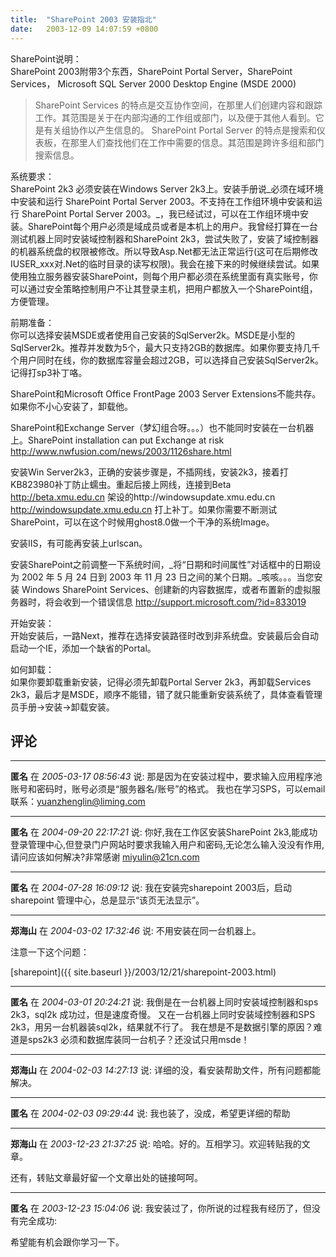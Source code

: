 ```yaml
---
title:  "SharePoint 2003 安装指北"
date:   2003-12-09 14:07:59 +0800
---
```


SharePoint说明：  
SharePoint 2003附带3个东西，SharePoint Portal Server，SharePoint Services， Microsoft SQL Server 2000 Desktop Engine (MSDE 2000)  

> SharePoint Services 的特点是交互协作空间，在那里人们创建内容和跟踪工作。其范围是关于在内部沟通的工作组或部门，以及便于其他人看到。它是有关组协作以产生信息的。
SharePoint Portal Server 的特点是搜索和仪表板，在那里人们查找他们在工作中需要的信息。其范围是跨许多组和部门搜索信息。

系统要求：  
SharePoint 2k3 必须安装在Windows Server 2k3上。安装手册说_必须在域环境中安装和运行 SharePoint Portal Server 2003。不支持在工作组环境中安装和运行 SharePoint Portal Server 2003。_，我已经试过，可以在工作组环境中安装。SharePoint每个用户必须是域成员或者是本机上的用户。我曾经打算在一台测试机器上同时安装域控制器和SharePoint 2k3，尝试失败了，安装了域控制器的机器系统盘的权限被修改。所以导致Asp.Net都无法正常运行(这可在后期修改IUSER_xxx对.Net的临时目录的读写权限)。我会在接下来的时候继续尝试。如果使用独立服务器安装SharePoint，则每个用户都必须在系统里面有真实账号，你可以通过安全策略控制用户不让其登录主机，把用户都放入一个SharePoint组，方便管理。  

前期准备：  
你可以选择安装MSDE或者使用自己安装的SqlServer2k。MSDE是小型的SqlServer2k。推荐并发数为5个，最大只支持2GB的数据库。如果你要支持几千个用户同时在线，你的数据库容量会超过2GB，可以选择自己安装SqlServer2k。记得打sp3补丁咯。  

SharePoint和Microsoft Office FrontPage 2003 Server Extensions不能共存。如果你不小心安装了，卸载他。  

SharePoint和Exchange Server（梦幻组合呀。。。）也不能同时安装在一台机器上。SharePoint installation can put Exchange at risk http://www.nwfusion.com/news/2003/1126share.html

安装Win Server2k3，正确的安装步骤是，不插网线，安装2k3，接着打KB823980补丁防止蠕虫。重起后接上网线，连接到Beta http://beta.xmu.edu.cn 架设的http://windowsupdate.xmu.edu.cn http://windowsupdate.xmu.edu.cn 打上补丁。如果你需要不断测试SharePoint，可以在这个时候用ghost8.0做一个干净的系统Image。  

安装IIS，有可能再安装上urlscan。  

安装SharePoint之前调整一下系统时间，_将“日期和时间属性”对话框中的日期设为 2002 年 5 月 24 日到 2003 年 11 月 23 日之间的某个日期。_咳咳。。。当您安装 Windows SharePoint Services、创建新的内容数据库，或者布置新的虚拟服务器时，将会收到一个错误信息 http://support.microsoft.com/?id=833019

开始安装：  
开始安装后，一路Next，推荐在选择安装路径时改到非系统盘。安装最后会自动启动一个IE，添加一个缺省的Portal。  

如何卸载：  
如果你要卸载重新安装，记得必须先卸载Portal Server 2k3，再卸载Services 2k3，最后才是MSDE，顺序不能错，错了就只能重新安装系统了，具体查看管理员手册->安装->卸载安装。  


## 评论

*****
**匿名** 在 _2005-03-17 08:56:43_ 说: 那是因为在安装过程中，要求输入应用程序池账号和密码时，账号必须是“服务器名/账号”的格式。
我也在学习SPS，可以email联系：yuanzhenglin@liming.com

*****
**匿名** 在 _2004-09-20 22:17:21_ 说: 你好,我在工作区安装SharePoint 2k3,能成功登录管理中心,但登录门户网站时要求我输入用户和密码,无论怎么输入没没有作用,请问应该如何解决?非常感谢
miyulin@21cn.com

*****
**匿名** 在 _2004-07-28 16:09:12_ 说: 我在安装完sharepoint 2003后，启动sharepoint 管理中心，总是显示“该页无法显示”。

*****
**郑海山** 在 _2004-03-02 17:32:46_ 说: 不用安装在同一台机器上。

注意一下这个问题：

[sharepoint]({{ site.baseurl }}/2003/12/21/sharepoint-2003.html)

*****
**匿名** 在 _2004-03-01 20:24:21_ 说: 我倒是在一台机器上同时安装域控制器和sps 2k3，sql2k 成功过，但是速度奇慢。
又在一台机器上同时安装域控制器和SPS 2k3，用另一台机器装sql2k，结果就不行了。
我在想是不是数据引擎的原因？难道是sps2k3 必须和数据库装同一台机子？还没试只用msde！

*****
**郑海山** 在 _2004-02-03 14:27:13_ 说: 详细的没，看安装帮助文件，所有问题都能解决。

*****
**匿名** 在 _2004-02-03 09:29:44_ 说: 我也装了，没成，希望更详细的帮助

*****
**郑海山** 在 _2003-12-23 21:37:25_ 说: 哈哈。好的。互相学习。欢迎转贴我的文章。

还有，转贴文章最好留一个文章出处的链接呵呵。

*****
**匿名** 在 _2003-12-23 15:04:06_ 说: 我安装过了，你所说的过程我有经历了，但没有完全成功:

希望能有机会跟你学习一下。

